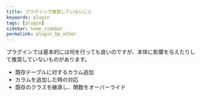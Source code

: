 ```yaml
---
title: プラグインで推奨していないこと
keywords: plugin 
tags: [plugin]
sidebar: home_sidebar
permalink: plugin_bp_other
---
```


プラグインでは基本的には何を行っても良いのですが、本体に影響を与えたりして推奨していないものがあります。

- 既存テーブルに対するカラム追加
- カラムを追加した時の対応
- 既存のクラスを継承し、関数をオーバーライド
